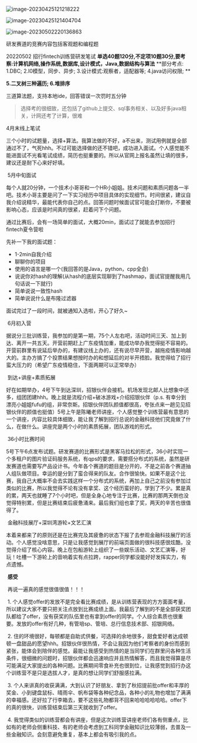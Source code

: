 ![image-20230425121218222](E:\MarkDown\picture\image-20230425121218222.png)

![image-20230425121404704](E:\MarkDown\picture\image-20230425121404704.png)

![image-20230502220136863](E:\MarkDown\picture\image-20230502220136863.png)

研发赛道的竞赛内容包括客观题和编程题

20220502 招行fintech训练营研发笔试
**单选40题120分,不定项10题30分,要考察:计算机网络,操作系统,数据库,设计模式，Java,数据结构与算法**
**部分考点: 1.DBC; 2.I0模型，同步、异步; 3.设计模式:观察者，适配器等; 4.java访问权限; **

**5.二叉树三种遍历; 6.堆排序**

三道算法题，支持本地ide，回答错误一次罚时五分钟

> 选择考的很细致，还包括了github上提交、sql事务相关、以及好多java相关，计网还考了计算，很难

4月末线上笔试 

​	三个小时的试题量，选择+算法。我算法做的不好，a不出来，测试用例就是全部通过不了，气死hhh。不过可能选择做的还不错吧，成功进入面试。个人感觉能不能进面试不光看笔试成绩，简历也挺重要的。所以从官网上报名虽然让填的很多，建议还是耐下心来好好填。 

​	5月中旬面试 

​	每个人就20分钟，一个技术小哥哥和一个HR小姐姐。技术问题和素质问题各一半吧。技术小哥主要是问了一下实习经历中项目具体的实现细节。时间很紧，建议自我介绍说精华，最能代表你自己的点。回答问题时候面试官可能会打断你，不要被影响心态，应该是时间真的很紧，赶着问下个问题。 

通过比赛后，会有一场简单的面试，大概20min，面试过了就能去参加招行fintech夏令营啦

先补一下我的面试题：

- 1-2min自我介绍 
- 聊聊你的项目 
- 使用的语言是哪一个(我回答的是Java，python，cpp全会) 
- 说说你对hash的理解(从hash的底层实现聊到了hashmap，面试官提醒我用几句话说一下就行) 
- 简单说说一致性hash 
- 简单说说什么是布隆过滤器 

面试完过了一段时间，就被通知入选啦，开心了好久~

​	6月初入营 

​	据说分三批训练营，我参加的是第一期，75个人左右吧，活动时间三天、加上到达、离开一共五天。开营前期赶上广东疫情加重，能成功举办我觉得挺不容易的。开营前群里有说延后举办的，有建议线上办的，还有说尽早开营，越拖疫情影响越大的。主办方搞了个投票结果想按时办的和想延后的对半开捂脸。我觉得给了招行蛮大压力的（希望广东疫情稳住，下面两期可以正常举办） 

​	到达+讲座+素质拓展 

​	好在如期举办，4号下午到达深圳，招银伙伴会接机。机场发现北邮人比想象中还多，组团团建hhh。晚上就是流程介绍+破冰游戏+介绍招银伙伴（p.s. 有幸分到漂亮小姐姐fufu的组，非常奈斯。招银伙伴团队颜值都很高，夸张点来一趟见见招银伙伴的颜值也挺值）5号上午是陈曦老师讲座，个人感觉整个训练营最有意思的一个讲座，内容比较具体细致，能让我了解到招行总说的金融科技他们究竟做了什么，在做什么。讲座完是两个小时的素质拓展，团队游戏的形式。 

​	36小时比赛时间 

​	5号下午6点发布试题。研发赛道的比赛形式是黑客马拉松的形式，36小时实现一个多租户的图片验证码服务系统，有qps的要求，需要搭分布式的系统，虽然是研发赛道也需要写产品设计书。今年各个赛道的题目是分开的，不是之前各个赛道抽人组队做项目。幸运的是分到了蛮合得来的队友。合作很愉快。如果不是这个比赛，我自己大概率不会去实践这样一个分布式的系统，再加上自己之前没有参加过类似的比赛，所以我觉得不论有没有拿奖、这个经历蛮好的，学到了不少。累是真的累，两天也就睡了7个小时吧，但是全身心地专注于比赛，比赛的那两天倒也没觉得特别累，但是比赛结束后疲惫涌来。最后我们组也拿了奖，两天的辛苦也很值得了。 

​	金融科技展厅+深圳湾游轮+文艺汇演 

​	本着来都来了的原则还是在比赛完及其疲惫的状态下报了去参观金融科技展厅的活动。个人感觉没啥意思，只是让我感觉到展厅的前端页面做的很科技感很炫酷，没觉得介绍了核心内容。晚上在包船游轮上组织了一些娱乐活动、文艺汇演等，好玩！吐槽一下游轮上的音响着实有点拉跨，rapper同学都没能好好发挥实力，有点遗憾。 

​	**感受** 

​	再说一遍真的感觉很值很值！！！ 

​	1. 个人感觉offer的发放不是完全看比赛成绩，是从训练营表现的方方面面考量，所以建议大家不要只把关注点放到比赛成绩上面。我最后了解到的不是全部获奖团队都给了offer，没有获奖的队伍里也有拿到offer的同学。个人综合素质也很重要。发放的offer有好几种，有管培sp、管培、总行信息技术部、招银网络。 

​	2. 住的环境很好，每顿都是自助式供餐，可选择的余地很多，甜食爱好者达成顿顿一盘甜品的愿望hhh。招银伙伴很热情，不会让我因为他们考察者的身份而感到紧张，能体会到陪伴的感觉。最能让我感受到热情的是当同学们在群里问各种生活条件，很细微的问题时，招银伙伴都会迅速响应并且热情解答，而且我觉得算是尽可能满足大家提出的各种问题。比赛期间零食补充也很到位，让我感觉到招行办这个训练营不是只是选拔人才，是真的想让同学们舒服感拉满。 

​	3. 个人来讲真的收获满满，大到认识了好朋友、拿到了秋招提前批offer和丰厚的奖金、小到键盘鼠标、晴雨伞、帆布袋等各种纪念品，各种小的礼物也增加了满满的幸福感。还好拉了行李箱去，要不这些礼物都背不回来哈哈哈哈哈哈。offer下的真的很快，训练营结束后第三天就收到了offer。 

​	4. 我觉得类似的训练营都会有讲座，但是这次训练营讲座老师们各有侧重点，比如有的老师会侧重科技、有的老师会考虑到工科同学金融知识比较薄弱，去普及一些金融知识。会刻意避免重复，基本上都会有吸引我的点。